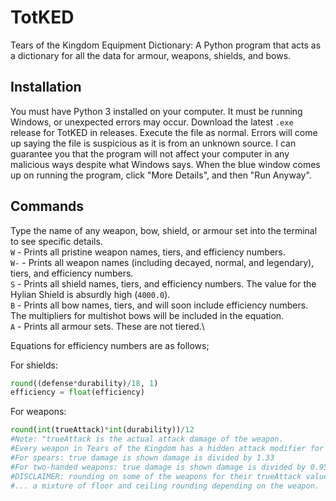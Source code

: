 # TotKED
Tears of the Kingdom Equipment Dictionary: A Python program that acts as a dictionary for all the data for armour, weapons, shields, and bows.

## Installation
You must have Python 3 installed on your computer. It must be running Windows, or unexpected errors may occur.
Download the latest ```.exe``` release for TotKED in releases. Execute the file as normal. Errors will come up saying the file is suspicious as 
it is from an unknown source. I can guarantee you that the program will not affect your computer in any malicious ways despite what Windows says.
When the blue window comes up on running the program, click "More Details", and then "Run Anyway".

## Commands
Type the name of any weapon, bow, shield, or armour set into the terminal to see specific details.\
```W``` - Prints all pristine weapon names, tiers, and efficiency numbers.\
```W-``` - Prints all weapon names (including decayed, normal, and legendary), tiers, and efficiency numbers.\
```S``` - Prints all shield names, tiers, and efficiency numbers. The value for the Hylian Shield is absurdly high (`4000.0`).\
```B``` - Prints all bow names, tiers, and will soon include efficiency numbers. The multipliers for multishot bows will be included in the equation.\
```A``` - Prints all armour sets. These are not tiered.\

Equations for efficiency numbers are as follows;

For shields: 
```py
round((defense*durability)/18, 1)
efficiency = float(efficiency)
```

For weapons:
```py
round(int(trueAttack)*int(durability))/12
#Note: "trueAttack is the actual attack damage of the weapon.
#Every weapon in Tears of the Kingdom has a hidden attack modifier for spear or two-handed weapons.
#For spears: true damage is shown damage is divided by 1.33
#For two-handed weapons: true damage is shown damage is divided by 0.95
#DISCLAIMER: rounding on some of the weapons for their trueAttack value may be incorrect, as the game uses
#... a mixture of floor and ceiling rounding depending on the weapon.
```

